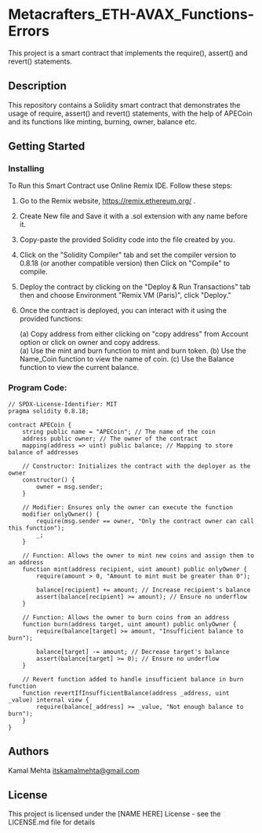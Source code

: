 # Metacrafters_ETH-AVAX_Functions-Errors

This project is a smart contract that implements the require(), assert() and revert() statements.

## Description

This repository contains a Solidity smart contract that demonstrates the usage of require, assert() and revert() statements, with the help of APECoin and its functions like minting, burning, owner, balance etc.

## Getting Started

### Installing

To Run this Smart Contract use Online Remix IDE.
Follow these steps:

1. Go to the Remix website, https://remix.ethereum.org/ .

2. Create New file and Save it with a .sol extension with any name before it.

3. Copy-paste the provided Solidity code into the file created by you.

4. Click on the "Solidity Compiler" tab and set the compiler version to 0.8.18 (or another compatible version) then Click on "Compile" to compile.

5. Deploy the contract by clicking on the "Deploy & Run Transactions" tab then and choose Environment "Remix VM (Paris)", click "Deploy."

6. Once the contract is deployed, you can interact with it using the provided functions:
    
   (a) Copy address from either clicking on "copy address" from Account option or click on owner and copy address.  
   (a) Use the mint and burn function to mint and burn token.
   (b) Use the Name_Coin function to view the name of coin.
   (c) Use the Balance function to view the current balance.

### Program Code:

```
// SPDX-License-Identifier: MIT
pragma solidity 0.8.18;

contract APECoin {
    string public name = "APECoin"; // The name of the coin
    address public owner; // The owner of the contract
    mapping(address => uint) public balance; // Mapping to store balance of addresses

    // Constructor: Initializes the contract with the deployer as the owner
    constructor() {
        owner = msg.sender;
    }

    // Modifier: Ensures only the owner can execute the function
    modifier onlyOwner() {
        require(msg.sender == owner, "Only the contract owner can call this function");
        _;
    }

    // Function: Allows the owner to mint new coins and assign them to an address
    function mint(address recipient, uint amount) public onlyOwner {
        require(amount > 0, "Amount to mint must be greater than 0");

        balance[recipient] += amount; // Increase recipient's balance
        assert(balance[recipient] >= amount); // Ensure no underflow
    }

    // Function: Allows the owner to burn coins from an address
    function burn(address target, uint amount) public onlyOwner {
        require(balance[target] >= amount, "Insufficient balance to burn");

        balance[target] -= amount; // Decrease target's balance
        assert(balance[target] >= 0); // Ensure no underflow
    }

    // Revert function added to handle insufficient balance in burn function
    function revertIfInsufficientBalance(address _address, uint _value) internal view {
        require(balance[_address] >= _value, "Not enough balance to burn");
    }
}

```


## Authors

Kamal Mehta
itskamalmehta@gmail.com


## License

This project is licensed under the [NAME HERE] License - see the LICENSE.md file for details
